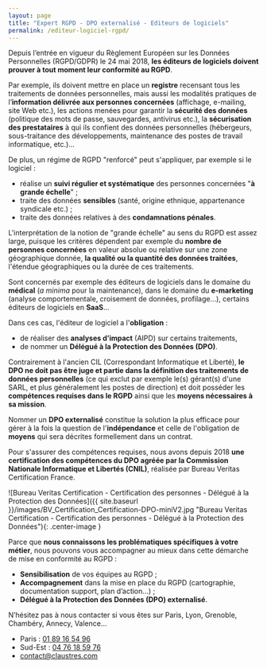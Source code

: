 ```yaml
---
layout: page
title: "Expert RGPD - DPO externalisé - Editeurs de logiciels"
permalink: /editeur-logiciel-rgpd/
---
```

Depuis l’entrée en vigueur du Règlement Européen sur les Données Personnelles (RGPD/GDPR) le 24 mai 2018, **les éditeurs de logiciels doivent prouver à tout moment leur conformité au RGPD**.

Par exemple, ils doivent mettre en place un **registre** recensant tous les traitements de données personnelles, mais aussi les modalités pratiques de l’**information délivrée aux personnes concernées** (affichage, e-mailing, site Web etc.), les actions menées pour garantir la **sécurité des données** (politique des mots de passe, sauvegardes, antivirus etc.), la **sécurisation des prestataires** à qui ils confient des données personnelles (hébergeurs, sous-traitance des développements, maintenance des postes de travail informatique, etc.)...

De plus, un régime de RGPD "renforcé" peut s'appliquer, par exemple si le logiciel :
* réalise un **suivi régulier et systématique** des personnes concernées "**à grande échelle**" ;
* traite des données **sensibles** (santé, origine ethnique, appartenance syndicale etc.) ;
* traite des données relatives à des **condamnations pénales**.

L'interprétation de la notion de "grande échelle" au sens du RGPD est assez large, puisque les critères dépendent par exemple du **nombre de personnes concernées** en valeur absolue ou relative sur une zone géographique donnée, **la qualité ou la quantité des données traitées**, l'étendue géographiques ou la durée de ces traitements.

Sont concernés par exemple des éditeurs de logiciels dans le domaine du **médical** (_a minima_ pour la maintenance), dans le domaine du **e-marketing** (analyse comportementale, croisement de données, profilage...), certains éditeurs de logiciels en **SaaS**...

Dans ces cas, l'éditeur de logiciel a l'**obligation** :
* de réaliser des **analyses d’impact** (AIPD) sur certains traitements,
* de nommer un **Délégué à la Protection des Données (DPO)**.

Contrairement à l'ancien CIL (Correspondant Informatique et Liberté), **le DPO ne doit pas être juge et partie dans la définition des traitements de données personnelles** (ce qui exclut par exemple le(s) gérant(s) d'une SARL, et plus généralement les postes de direction) et doit posséder les **compétences requises dans le RGPD** ainsi que les **moyens nécessaires à sa mission**.

Nommer un **DPO externalisé** constitue la solution la plus efficace pour gérer à la fois la question de l'**indépendance** et celle de l'obligation de **moyens** qui sera décrites formellement dans un contrat.

Pour s'assurer des compétences requises, nous avons depuis 2018 **une certification des compétences du DPO agréée par la Commission Nationale Informatique et Libertés (CNIL)**, réalisée par Bureau Veritas Certification France.

![Bureau Veritas Certification - Certification des personnes - Délégué à la Protection des Données]({{ site.baseurl }}/images/BV_Certification_Certification-DPO-miniV2.jpg "Bureau Veritas Certification - Certification des personnes - Délégué à la Protection des Données"){: .center-image }

Parce que **nous connaissons les problématiques spécifiques à votre métier**, nous pouvons vous accompagner au mieux dans cette démarche de mise en conformité au RGPD :
* **Sensibilisation** de vos équipes au RGPD ;
* **Accompagnement** dans la mise en place du RGPD (cartographie, documentation support, plan d’action…) ;
* **Délégué à la Protection des Données (DPO) externalisé**.

N’hésitez pas à nous contacter si vous êtes sur Paris, Lyon, Grenoble, Chambéry, Annecy, Valence…
* Paris : [01 89 16 54 96](tel:+33189165496)
* Sud-Est : [04 76 18 59 76](tel:+33476185976)
* [contact@claustres.com](mailto:contact@claustres.com)
